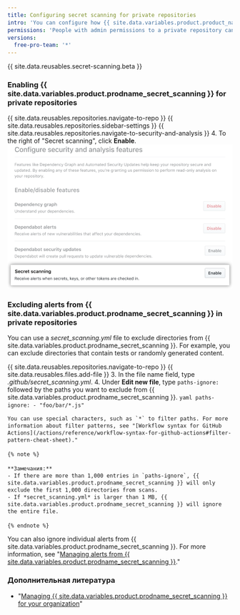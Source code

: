 ```yaml
---
title: Configuring secret scanning for private repositories
intro: 'You can configure how {{ site.data.variables.product.product_name }} scans your private repositories for secrets.'
permissions: 'People with admin permissions to a private repository can enable {{ site.data.variables.product.prodname_secret_scanning }} for the repository.'
versions:
  free-pro-team: '*'
---
```


{{ site.data.reusables.secret-scanning.beta }}

### Enabling {{ site.data.variables.product.prodname_secret_scanning }} for private repositories

{{ site.data.reusables.repositories.navigate-to-repo }}
{{ site.data.reusables.repositories.sidebar-settings }}
{{ site.data.reusables.repositories.navigate-to-security-and-analysis }}
4. To the right of "Secret scanning", click **Enable**. ![Enable secret scanning for your repository](/assets/images/help/repository/enable-secret-scanning.png)

### Excluding alerts from {{ site.data.variables.product.prodname_secret_scanning }} in private repositories

You can use a *secret_scanning.yml* file to exclude directories from {{ site.data.variables.product.prodname_secret_scanning }}. For example, you can exclude directories that contain tests or randomly generated content.

{{ site.data.reusables.repositories.navigate-to-repo }}
{{ site.data.reusables.files.add-file }}
3. In the file name field, type *.github/secret_scanning.yml*.
4. Under **Edit new file**, type `paths-ignore:` followed by the paths you want to exclude from {{ site.data.variables.product.prodname_secret_scanning }}.
    ``` yaml
    paths-ignore:
      - "foo/bar/*.js"
    ```

    You can use special characters, such as `*` to filter paths. For more information about filter patterns, see "[Workflow syntax for GitHub Actions](/actions/reference/workflow-syntax-for-github-actions#filter-pattern-cheat-sheet)."

    {% note %}

    **Замечания:**
    - If there are more than 1,000 entries in `paths-ignore`, {{ site.data.variables.product.prodname_secret_scanning }} will only exclude the first 1,000 directories from scans.
    - If *secret_scanning.yml* is larger than 1 MB, {{ site.data.variables.product.prodname_secret_scanning }} will ignore the entire file.

    {% endnote %}

You can also ignore individual alerts from {{ site.data.variables.product.prodname_secret_scanning }}. For more information, see "[Managing alerts from {{ site.data.variables.product.prodname_secret_scanning }}](/github/administering-a-repository/managing-alerts-from-secret-scanning#managing-alerts)."

### Дополнительная литература

- "[Managing {{ site.data.variables.product.prodname_secret_scanning }} for your organization](/github/setting-up-and-managing-organizations-and-teams/managing-secret-scanning-for-your-organization)"
